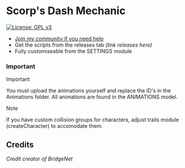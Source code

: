 # Scorp's Dash Mechanic

[![License: GPL v3](https://img.shields.io/badge/License-GPLv3-blue.svg)](https://www.gnu.org/licenses/gpl-3.0)

- [Join my community if you need help](https://www.guilded.gg/Fridge)
- Get the scripts from the releases tab *(link releases here)*
- Fully customiseable from the SETTINGS module

### Important

> [!IMPORTANT]
> You must upload the animations yourself and replace the ID's in the Animations folder.
> All animations are found in the ANIMATIONS model.

> [!NOTE]
> If you have custom collision groups for characters, adjust trails module (createCharacter) to accomodate them.

## Credits
*Credit creator of BridgeNet*
